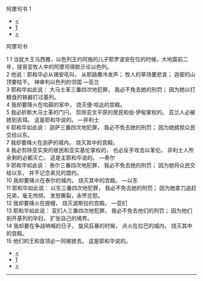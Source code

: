 ﻿





 阿摩司书 1




* [<](bible/JOL03.md)
* [1](bible/AMO.md)
* [>](bible/AMO02.md)



阿摩司书 
 
1 
1 当犹大王乌西雅，以色列王约阿施的儿子耶罗波安在位的时候，大地震前二年，提哥亚牧人中的阿摩司得默示论以色列。  
2 他说：耶和华必从锡安吼叫， 从耶路撒冷发声； 牧人的草场要悲哀； 迦密的山顶要枯干。 神审判以色列的邻国 —亚兰  
3 耶和华如此说： 大马士革三番四次地犯罪， 我必不免去她的刑罚； 因为她以打粮食的铁器打过基列。  
4 我却要降火在哈薛的家中， 烧灭便·哈达的宫殿。  
5 我必折断大马士革的门闩， 剪除亚文平原的居民和伯·伊甸掌权的。 亚兰人必被掳到吉珥。 这是耶和华说的。 —非利士  
6 耶和华如此说： 迦萨三番四次地犯罪， 我必不免去她的刑罚； 因为她掳掠众民交给以东。  
7 我却要降火在迦萨的城内， 烧灭其中的宫殿。  
8 我必剪除亚实突的居民和亚实基伦掌权的， 也必反手攻击以革伦。 非利士人所余剩的必都灭亡。 这是主耶和华说的。 —泰尔  
9 耶和华如此说： 泰尔三番四次地犯罪， 我必不免去她的刑罚； 因为她将众民交给以东， 并不记念弟兄的盟约。  
10 我却要降火在泰尔的城内， 烧灭其中的宫殿。 —以东  
11 耶和华如此说： 以东三番四次地犯罪， 我必不免去她的刑罚； 因为她拿刀追赶兄弟，毫无怜悯， 发怒撕裂，永怀忿怒。  
12 我却要降火在提幔， 烧灭波斯拉的宫殿。 —亚扪  
13 耶和华如此说： 亚扪人三番四次地犯罪， 我必不免去他们的刑罚； 因为他们剖开基列的孕妇， 扩张自己的境界。  
14 我却要在争战呐喊的日子， 旋风狂暴的时候， 点火在拉巴的城内， 烧灭其中的宫殿。  
15 他们的王和首领必一同被掳去。 这是耶和华说的。 
* [<](bible/JOL03.md)
* [1](bible/AMO.md)
* [>](bible/AMO02.md)





---










